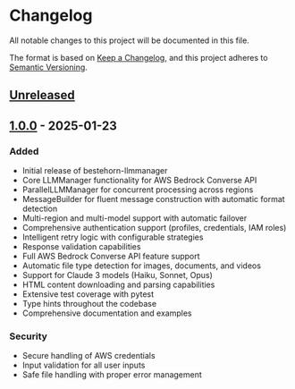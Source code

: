 # Changelog

All notable changes to this project will be documented in this file.

The format is based on [Keep a Changelog](https://keepachangelog.com/en/1.1.0/),
and this project adheres to [Semantic Versioning](https://semver.org/spec/v2.0.0.html).

## [Unreleased]

## [1.0.0] - 2025-01-23

### Added
- Initial release of bestehorn-llmmanager
- Core LLMManager functionality for AWS Bedrock Converse API
- ParallelLLMManager for concurrent processing across regions
- MessageBuilder for fluent message construction with automatic format detection
- Multi-region and multi-model support with automatic failover
- Comprehensive authentication support (profiles, credentials, IAM roles)
- Intelligent retry logic with configurable strategies
- Response validation capabilities
- Full AWS Bedrock Converse API feature support
- Automatic file type detection for images, documents, and videos
- Support for Claude 3 models (Haiku, Sonnet, Opus)
- HTML content downloading and parsing capabilities
- Extensive test coverage with pytest
- Type hints throughout the codebase
- Comprehensive documentation and examples

### Security
- Secure handling of AWS credentials
- Input validation for all user inputs
- Safe file handling with proper error management

[Unreleased]: https://github.com/example/bestehorn-llmmanager/compare/v1.0.0...HEAD
[1.0.0]: https://github.com/example/bestehorn-llmmanager/releases/tag/v1.0.0
